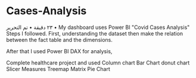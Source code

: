 # Cases-Analysis
٢٣ دقيقة • تم التحرير •
My dashboard uses Power BI "Covid Cases Analysis"
Steps I followed. First, understanding the dataset then make the relation between the fact table and the dimensions. 

After that I used Power BI DAX for analysis,


Complete healthcare project and used
Column chart
Bar Chart
donut chart
Slicer
Measures
Treemap
Matrix
Pie Chart
